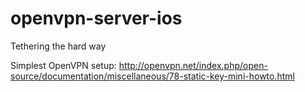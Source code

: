 openvpn-server-ios
==================

Tethering the hard way

Simplest OpenVPN setup: http://openvpn.net/index.php/open-source/documentation/miscellaneous/78-static-key-mini-howto.html